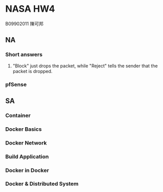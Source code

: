 # NASA HW4

B09902011 陳可邦

## NA

### Short answers

1. "Block" just drops the packet, while "Reject" tells the sender that the packet is dropped. 

### pfSense

## SA

### Container

### Docker Basics

### Docker Network

### Build Application

### Docker in Docker

### Docker & Distributed System

